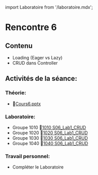 import Laboratoire from '/laboratoire.mdx';

# Rencontre 6

## Contenu
- Loading (Eager vs Lazy) 
- CRUD dans Controller
   
## Activités de la séance: 
### Théorie:  
- 🔗[Cours6.pptx](https://cegepedouardmontpetit.sharepoint.com/:p:/s/CMT420InformatiqueComitesCours-3W6/EZFuRaoKc55MlH4hWN4E3wIB1eCtUIKXAprR5MSbz5Mhbw?e=GopCLc)

### Laboratoire: 
- Groupe 1010 🔗[1010 S06_Lab1_CRUD](https://classroom.github.com/a/UZrYyxtm)
- Groupe 1020 🔗[1020 S06_Lab1_CRUD](https://classroom.github.com/a/-X4YQ5Yj)
- Groupe 1030 🔗[1030 S06_Lab1_CRUD](https://classroom.github.com/a/5-3AfypR)
- Groupe 1040 🔗[1040 S06_Lab1_CRUD](https://classroom.github.com/a/pS88ues0)

### Travail personnel: 
- Compléter le Laboratoire